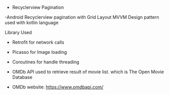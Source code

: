 - Recyclerview Pagination

-Android Recyclerview pagination with Grid Layout MVVM Design pattern used with kotlin language

Library Used
- Retrofit for network calls
- Picasso for Image loading
- Coroutines for handle threading

- OMDb API used to retrieve result of movie list. which is The Open Movie Database
- OMDb website: https://www.omdbapi.com/


